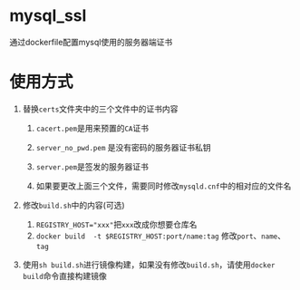 # mysql_ssl
通过dockerfile配置mysql使用的服务器端证书
# 使用方式
1. 替换`certs`文件夹中的三个文件中的证书内容

   1. `cacert.pem`是用来预置的`CA`证书

   2. `server_no_pwd.pem` 是没有密码的服务器证书私钥

   3. `server.pem`是签发的服务器证书

   4. 如果要更改上面三个文件，需要同时修改`mysqld.cnf`中的相对应的文件名

       

2. 修改`build.sh`中的内容(可选)

   1. `REGISTRY_HOST="xxx"`把`xxx`改成你想要仓库名
   2. `docker build  -t $REGISTRY_HOST:port/name:tag` 修改`port`、`name`、`tag`

3. 使用`sh build.sh`进行镜像构建，如果没有修改`build.sh`，请使用`docker build`命令直接构建镜像



